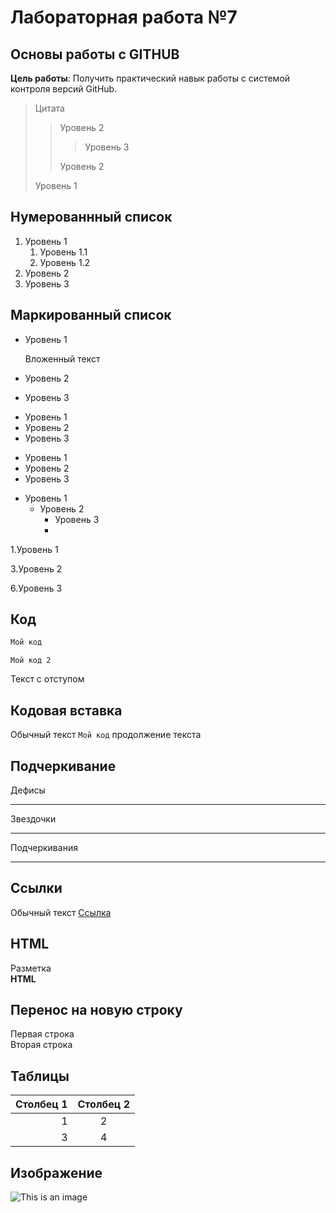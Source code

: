 # Лабораторная работа №7

## Основы работы с GITHUB

**Цель работы**: Получить практический навык работы с системой контроля версий GitHub.

>Цитата
>> Уровень 2
>>> Уровень 3
>>
>> Уровень 2
>
>Уровень 1

## Нумерованнный список

1. Уровень 1
   1. Уровень 1.1
   2. Уровень 1.2
1. Уровень 2
1. Уровень 3

## Маркированный список

* Уровень 1

   Вложенный текст
* Уровень 2
* Уровень 3

+ Уровень 1
+ Уровень 2
+ Уровень 3

- Уровень 1
- Уровень 2
- Уровень 3

* Уровень 1
   * Уровень 2
      * Уровень 3
      * 
1\.Уровень 1

3\.Уровень 2

6\.Уровень 3

## Код

```javascript
Мой код
```

    
    Мой код 2
    
  Текст с отступом

## Кодовая вставка

Обычный текст `Мой код` продолжение текста

## Подчеркивание 

Дефисы

---

Звездочки

***

Подчеркивания

___

## Ссылки

Обычный текст [Ссылка](https://google.com "Сайт google")

## HTML

<p> Разметка  <br/><b>HTML</b> </p>

## Перенос на новую строку

Первая строка  
Вторая строка

## Таблицы

| Столбец 1 | Столбец 2 |
|----------:|:---------:|
|1          |2          |
|          3|          4|

## Изображение

![This is an image](https://itc.ua/wp-content/uploads/2021/01/github-logo.jpg)
